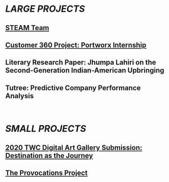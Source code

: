 <!--- For my projects -->
<!-- ---
layout: default
title: Projects
permalink: /projects/
--- -->
# *LARGE PROJECTS*

## [STEAM Team](steamteam)

## [Customer 360 Project: Portworx Internship](C360)

## Literary Research Paper: Jhumpa Lahiri on the Second-Generation Indian-American Upbringing

## Tutree: Predictive Company Performance Analysis

<p>&nbsp;</p>

# *SMALL PROJECTS*

## [2020 TWC Digital Art Gallery Submission: Destination as the Journey](https://www.twcdigitalartgallery.com/gallery/shilpa)

## [The Provocations Project](provocationsproject)